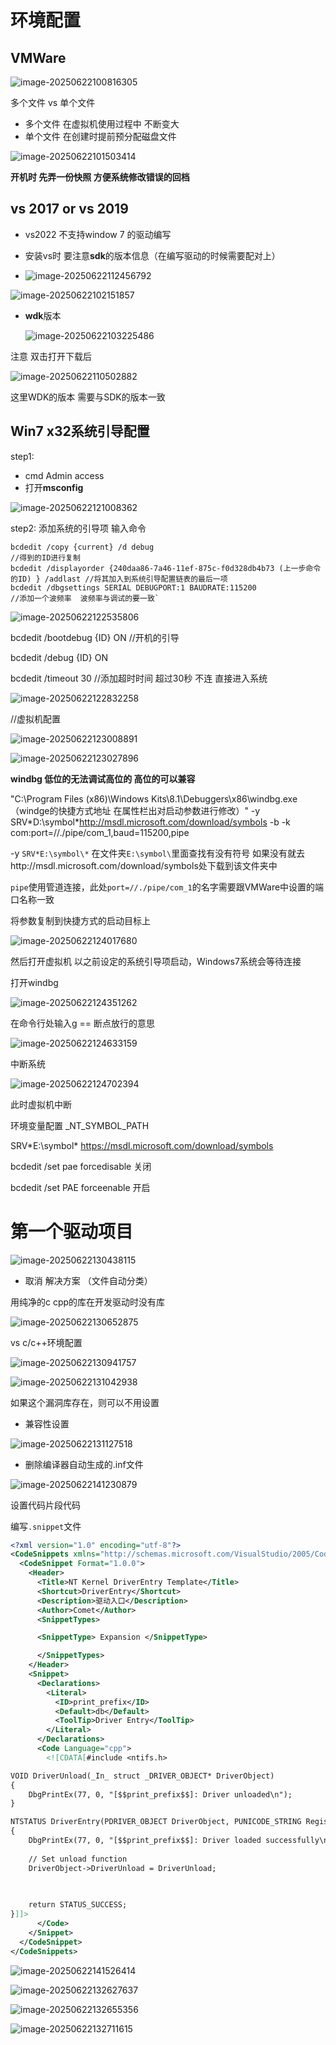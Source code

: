 # 环境配置

## VMWare 

![image-20250622100816305](./%E7%8E%AF%E5%A2%83%E9%85%8D%E7%BD%AE.assets/image-20250622100816305.png)

多个文件 vs 单个文件

- 多个文件 在虚拟机使用过程中 不断变大
- 单个文件 在创建时提前预分配磁盘文件

![image-20250622101503414](./%E7%8E%AF%E5%A2%83%E9%85%8D%E7%BD%AE.assets/image-20250622101503414.png)

**开机时 先弄一份快照 方便系统修改错误的回档**

## vs 2017 or vs 2019  

- vs2022 不支持window 7 的驱动编写

- 安装vs时 要注意**sdk**的版本信息（在编写驱动的时候需要配对上）
- ![image-20250622112456792](./%E7%8E%AF%E5%A2%83%E9%85%8D%E7%BD%AE.assets/image-20250622112456792.png)

![image-20250622102151857](./%E7%8E%AF%E5%A2%83%E9%85%8D%E7%BD%AE.assets/image-20250622102151857.png)

- **wdk**版本

  ![image-20250622103225486](./%E7%8E%AF%E5%A2%83%E9%85%8D%E7%BD%AE.assets/image-20250622103225486.png)

注意 双击打开下载后

![image-20250622110502882](./%E7%8E%AF%E5%A2%83%E9%85%8D%E7%BD%AE.assets/image-20250622110502882.png)

这里WDK的版本 需要与SDK的版本一致



## Win7 x32系统引导配置

step1:

- cmd Admin access
- 打开**msconfig**

![image-20250622121008362](./%E7%8E%AF%E5%A2%83%E9%85%8D%E7%BD%AE.assets/image-20250622121008362.png)

step2: 添加系统的引导项
	输入命令

```shell
bcdedit /copy {current} /d debug
//得到的ID进行复制
bcdedit /displayorder {240daa86-7a46-11ef-875c-f0d328db4b73 (上一步命令的ID) } /addlast //将其加入到系统引导配置链表的最后一项
bcdedit /dbgsettings SERIAL DEBUGPORT:1 BAUDRATE:115200
//添加一个波频率  波频率与调试的要一致`
```

![image-20250622122535806](./%E7%8E%AF%E5%A2%83%E9%85%8D%E7%BD%AE.assets/image-20250622122535806.png)

bcdedit /bootdebug {ID} ON
//开机的引导

bcdedit /debug {ID} ON

bcdedit /timeout 30 //添加超时时间  超过30秒 不连 直接进入系统

![image-20250622122832258](./%E7%8E%AF%E5%A2%83%E9%85%8D%E7%BD%AE.assets/image-20250622122832258.png)









//虚拟机配置

![image-20250622123008891](./%E7%8E%AF%E5%A2%83%E9%85%8D%E7%BD%AE.assets/image-20250622123008891.png)

![image-20250622123027896](./%E7%8E%AF%E5%A2%83%E9%85%8D%E7%BD%AE.assets/image-20250622123027896.png)

**windbg 低位的无法调试高位的  高位的可以兼容**

"C:\Program Files (x86)\Windows Kits\8.1\Debuggers\x86\windbg.exe（windge的快捷方式地址 在属性栏出对启动参数进行修改）" -y SRV*D:\symbol\*http://msdl.microsoft.com/download/symbols -b -k com:port=//./pipe/com_1,baud=115200,pipe

-y `SRV*E:\symbol\*` 在文件夹`E:\symbol\`里面查找有没有符号  如果没有就去http://msdl.microsoft.com/download/symbols处下载到该文件夹中

`pipe`使用管道连接，此处`port=//./pipe/com_1`的名字需要跟VMWare中设置的端口名称一致

将参数复制到快捷方式的启动目标上

![image-20250622124017680](./%E7%8E%AF%E5%A2%83%E9%85%8D%E7%BD%AE.assets/image-20250622124017680.png)



然后打开虚拟机  以之前设定的系统引导项启动，Windows7系统会等待连接

打开windbg

![image-20250622124351262](./%E7%8E%AF%E5%A2%83%E9%85%8D%E7%BD%AE.assets/image-20250622124351262.png)

在命令行处输入g == 断点放行的意思

![image-20250622124633159](./%E7%8E%AF%E5%A2%83%E9%85%8D%E7%BD%AE.assets/image-20250622124633159.png)

中断系统

![image-20250622124702394](./%E7%8E%AF%E5%A2%83%E9%85%8D%E7%BD%AE.assets/image-20250622124702394.png) 

此时虚拟机中断





环境变量配置
_NT_SYMBOL_PATH

SRV\*E:\symbol\* https://msdl.microsoft.com/download/symbols

bcdedit /set pae forcedisable 关闭

bcdedit /set PAE forceenable 开启



# 第一个驱动项目

![image-20250622130438115](./%E7%8E%AF%E5%A2%83%E9%85%8D%E7%BD%AE.assets/image-20250622130438115.png)

- 取消 解决方案 （文件自动分类）

用纯净的c cpp的库在开发驱动时没有库

![image-20250622130652875](./%E7%8E%AF%E5%A2%83%E9%85%8D%E7%BD%AE.assets/image-20250622130652875.png)

vs c/c++环境配置

![image-20250622130941757](./%E7%8E%AF%E5%A2%83%E9%85%8D%E7%BD%AE.assets/image-20250622130941757.png)

![image-20250622131042938](./%E7%8E%AF%E5%A2%83%E9%85%8D%E7%BD%AE.assets/image-20250622131042938.png)

如果这个漏洞库存在，则可以不用设置



- 兼容性设置

![image-20250622131127518](./%E7%8E%AF%E5%A2%83%E9%85%8D%E7%BD%AE.assets/image-20250622131127518.png)



- 删除编译器自动生成的.inf文件

![image-20250622141230879](./%E7%8E%AF%E5%A2%83%E9%85%8D%E7%BD%AE.assets/image-20250622141230879.png)





设置代码片段代码

编写`.snippet`文件

```xml
<?xml version="1.0" encoding="utf-8"?>
<CodeSnippets xmlns="http://schemas.microsoft.com/VisualStudio/2005/CodeSnippet">
  <CodeSnippet Format="1.0.0">
    <Header>
      <Title>NT Kernel DriverEntry Template</Title>
      <Shortcut>DriverEntry</Shortcut>
      <Description>驱动入口</Description>
      <Author>Comet</Author>
      <SnippetTypes>

      <SnippetType> Expansion </SnippetType>

      </SnippetTypes>
    </Header>
    <Snippet>
      <Declarations>
        <Literal>
          <ID>print_prefix</ID>
          <Default>db</Default>
          <ToolTip>Driver Entry</ToolTip>
        </Literal>
      </Declarations>
      <Code Language="cpp">
        <![CDATA[#include <ntifs.h>

VOID DriverUnload(_In_ struct _DRIVER_OBJECT* DriverObject)
{
    DbgPrintEx(77, 0, "[$$print_prefix$$]: Driver unloaded\n");
}

NTSTATUS DriverEntry(PDRIVER_OBJECT DriverObject, PUNICODE_STRING RegistryPath)
{
    DbgPrintEx(77, 0, "[$$print_prefix$$]: Driver loaded successfully\n");
    
    // Set unload function
    DriverObject->DriverUnload = DriverUnload;
    

    
    return STATUS_SUCCESS;
}]]>
      </Code>
    </Snippet>
  </CodeSnippet>
</CodeSnippets>
```



![image-20250622141526414](./%E7%8E%AF%E5%A2%83%E9%85%8D%E7%BD%AE.assets/image-20250622141526414.png)

![image-20250622132627637](./%E7%8E%AF%E5%A2%83%E9%85%8D%E7%BD%AE.assets/image-20250622132627637.png)

![image-20250622132655356](./%E7%8E%AF%E5%A2%83%E9%85%8D%E7%BD%AE.assets/image-20250622132655356.png)

![image-20250622132711615](./%E7%8E%AF%E5%A2%83%E9%85%8D%E7%BD%AE.assets/image-20250622132711615.png)



